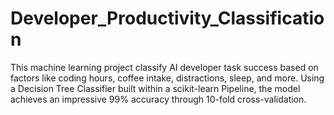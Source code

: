 # Developer_Productivity_Classification
This machine learning project classify AI developer task success based on factors like coding hours, coffee intake, distractions, sleep, and more. Using a Decision Tree Classifier built within a scikit-learn Pipeline, the model achieves an impressive 99% accuracy through 10-fold cross-validation.
